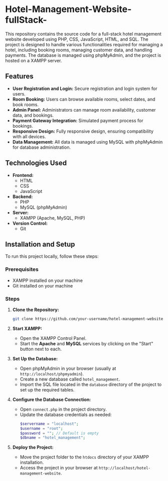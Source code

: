 # Hotel-Management-Website-fullStack-
This repository contains the source code for a full-stack hotel management website developed using PHP, CSS, JavaScript, HTML, and SQL. The project is designed to handle various functionalities required for managing a hotel, including booking rooms, managing customer data, and handling payments. The database is managed using phpMyAdmin, and the project is hosted on a XAMPP server.

## Features

- **User Registration and Login:** Secure registration and login system for users.
- **Room Booking:** Users can browse available rooms, select dates, and book rooms.
- **Admin Panel:** Administrators can manage room availability, customer data, and bookings.
- **Payment Gateway Integration:** Simulated payment process for bookings.
- **Responsive Design:** Fully responsive design, ensuring compatibility with all devices.
- **Data Management:** All data is managed using MySQL with phpMyAdmin for database administration.

## Technologies Used

- **Frontend:**
  - HTML
  - CSS
  - JavaScript
- **Backend:**
  - PHP
  - MySQL (phpMyAdmin)
- **Server:**
  - XAMPP (Apache, MySQL, PHP)
- **Version Control:**
  - Git

## Installation and Setup

To run this project locally, follow these steps:

### Prerequisites

- XAMPP installed on your machine
- Git installed on your machine

### Steps

1. **Clone the Repository:**
   ```bash
   git clone https://github.com/your-username/hotel-management-website.git ````
2. **Start XAMPP:**
   - Open the XAMPP Control Panel.
   - Start the **Apache** and **MySQL** services by clicking on the "Start" button next to each.

3. **Set Up the Database:**
   - Open phpMyAdmin in your browser (usually at `http://localhost/phpmyadmin`).
   - Create a new database called `hotel_management`.
   - Import the SQL file located in the `database` directory of the project to set up the required tables.

4. **Configure the Database Connection:**
   - Open `connect.php` in the project directory.
   - Update the database credentials as needed:
     ```php
     $servername = "localhost";
     $username = "root";
     $password = ""; // Default is empty
     $dbname = "hotel_management";
     ```

5. **Deploy the Project:**
   - Move the project folder to the `htdocs` directory of your XAMPP installation.
   - Access the project in your browser at `http://localhost/hotel-management-website`.
   
